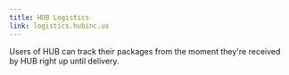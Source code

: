 ```yaml
---
title: HUB Logistics
link: logistics.hubinc.us
---
```


Users of HUB can track their packages from the moment they're received by HUB right up until delivery.
